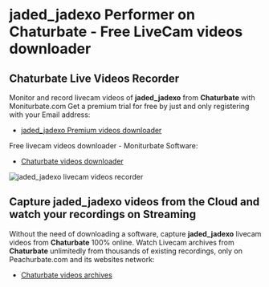 # jaded_jadexo Performer on Chaturbate - Free LiveCam videos downloader

## Chaturbate Live Videos Recorder

Monitor and record livecam videos of **jaded_jadexo** from **Chaturbate** with Moniturbate.com
Get a premium trial for free by just and only registering with your Email address:
* [jaded_jadexo Premium videos downloader](https://moniturbate.com/request-demo-licence-key.html)

Free livecam videos downloader - Moniturbate Software:
* [Chaturbate videos downloader](https://moniturbate.com/moniturbate-download-software.html)

![jaded_jadexo livecam videos recorder](https://peachurnet.com/templates/moniturbate-software.png)


## Capture jaded_jadexo videos from the Cloud and watch your recordings on Streaming

Without the need of downloading a software, capture **jaded_jadexo** livecam videos from **Chaturbate** 100% online.
Watch Livecam archives from **Chaturbate** unlimitedly from thousands of existing recordings, only on Peachurbate.com and its websites network:
* [Chaturbate videos archives](https://peachurnet.com/)